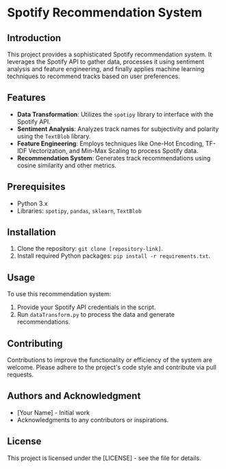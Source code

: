 # Spotify Recommendation System

## Introduction
This project provides a sophisticated Spotify recommendation system. It leverages the Spotify API to gather data, processes it using sentiment analysis and feature engineering, and finally applies machine learning techniques to recommend tracks based on user preferences.

## Features
- **Data Transformation**: Utilizes the `spotipy` library to interface with the Spotify API.
- **Sentiment Analysis**: Analyzes track names for subjectivity and polarity using the `TextBlob` library.
- **Feature Engineering**: Employs techniques like One-Hot Encoding, TF-IDF Vectorization, and Min-Max Scaling to process Spotify data.
- **Recommendation System**: Generates track recommendations using cosine similarity and other metrics.

## Prerequisites
- Python 3.x
- Libraries: `spotipy`, `pandas`, `sklearn`, `TextBlob`

## Installation
1. Clone the repository: `git clone [repository-link]`.
2. Install required Python packages: `pip install -r requirements.txt`.

## Usage
To use this recommendation system:
1. Provide your Spotify API credentials in the script.
2. Run `dataTransform.py` to process the data and generate recommendations.

## Contributing
Contributions to improve the functionality or efficiency of the system are welcome. Please adhere to the project's code style and contribute via pull requests.

## Authors and Acknowledgment
- [Your Name] - Initial work
- Acknowledgments to any contributors or inspirations.

## License
This project is licensed under the [LICENSE] - see the file for details.
